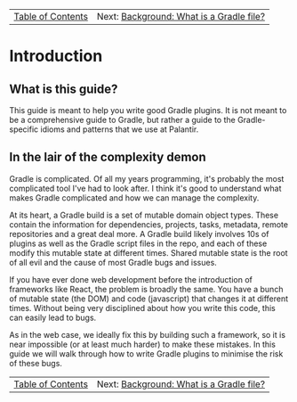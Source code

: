 <!-- PreviousNext:START -->
<table><tr>
  <td align="center"><a href="../README.md#table-of-contents">Table of Contents</a></td>
  <td align="right">Next: <a href="background-what-is-a-gradle-file.md">Background: What is a Gradle file?</a></td>
</tr></table>
<!-- PreviousNext:END -->

# Introduction

## What is this guide?

This guide is meant to help you write good Gradle plugins. It is not meant to be a comprehensive guide to Gradle, but rather a guide to the Gradle-specific idioms and patterns that we use at Palantir.


## In the lair of the complexity demon

Gradle is complicated. Of all my years programming, it's probably the most complicated tool I've had to look after. I think it's good to understand what makes Gradle complicated and how we can manage the complexity.

At its heart, a Gradle build is a set of mutable domain object types. These contain the information for dependencies, projects, tasks, metadata, remote repositories and a great deal more. A Gradle build likely involves 10s of plugins as well as the Gradle script files in the repo, and each of these modify this mutable state at different times. Shared mutable state is the root of all evil and the cause of most Gradle bugs and issues.

If you have ever done web development before the introduction of frameworks like React, the problem is broadly the same. You have a bunch of mutable state (the DOM) and code (javascript) that changes it at different times. Without being very disciplined about how you write this code, this can easily lead to bugs.

As in the web case, we ideally fix this by building such a framework, so it is near impossible (or at least much harder) to make these mistakes. In this guide we will walk through how to write Gradle plugins to minimise the risk of these bugs.

<!-- PreviousNext:START -->
<table><tr>
  <td align="center"><a href="../README.md#table-of-contents">Table of Contents</a></td>
  <td align="right">Next: <a href="background-what-is-a-gradle-file.md">Background: What is a Gradle file?</a></td>
</tr></table>
<!-- PreviousNext:END -->